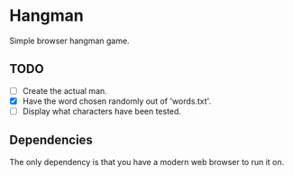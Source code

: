 # Hangman
Simple browser hangman game.

## TODO
- [ ] Create the actual man.
- [x] Have the word chosen randomly out of 'words.txt'.
- [ ] Display what characters have been tested.

## Dependencies
The only dependency is that you have a modern web browser to run it on.
